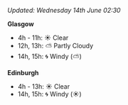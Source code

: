 *Updated: Wednesday 14th June 02:30*

**Glasgow**

* 4h - 11h: :sunny: Clear
* 12h, 13h: :partly_sunny: Partly Cloudy
* 14h, 15h: :cyclone: Windy (:partly_sunny:)

**Edinburgh**

* 4h - 13h: :sunny: Clear
* 14h, 15h: :cyclone: Windy (:sunny:)
